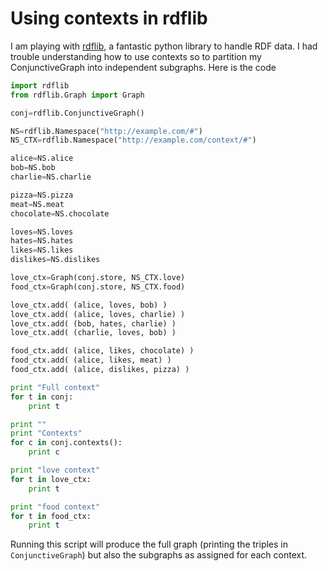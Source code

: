 Using contexts in rdflib
========================

I am playing with [rdflib](http://rdflib.net), a fantastic python
library to handle RDF data. I had trouble understanding how to use
contexts so to partition my ConjunctiveGraph into independent subgraphs.
Here is the code

```python
import rdflib
from rdflib.Graph import Graph

conj=rdflib.ConjunctiveGraph()

NS=rdflib.Namespace("http://example.com/#")
NS_CTX=rdflib.Namespace("http://example.com/context/#")

alice=NS.alice
bob=NS.bob
charlie=NS.charlie

pizza=NS.pizza
meat=NS.meat
chocolate=NS.chocolate

loves=NS.loves
hates=NS.hates
likes=NS.likes
dislikes=NS.dislikes

love_ctx=Graph(conj.store, NS_CTX.love)
food_ctx=Graph(conj.store, NS_CTX.food)

love_ctx.add( (alice, loves, bob) )
love_ctx.add( (alice, loves, charlie) )
love_ctx.add( (bob, hates, charlie) )
love_ctx.add( (charlie, loves, bob) )

food_ctx.add( (alice, likes, chocolate) )
food_ctx.add( (alice, likes, meat) )
food_ctx.add( (alice, dislikes, pizza) )

print "Full context"
for t in conj:
    print t

print ""
print "Contexts"
for c in conj.contexts():
    print c

print "love context"
for t in love_ctx:
    print t

print "food context"
for t in food_ctx:
    print t
```

Running this script will produce the full graph (printing the triples in
`ConjunctiveGraph`) but also the subgraphs as assigned for each context.
